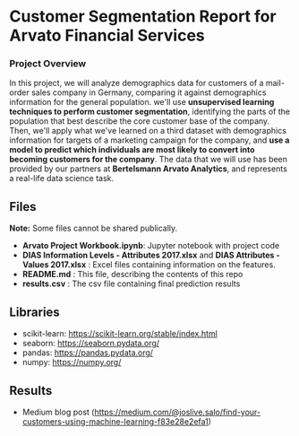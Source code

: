# Customer Segmentation Report for Arvato Financial Services
 
 ### Project Overview

In this project, we will analyze demographics data for customers of a mail-order sales company in Germany, comparing it against demographics information for the general population. we'll use **unsupervised learning techniques to perform customer segmentation**, identifying the parts of the population that best describe the core customer base of the company. Then, we'll apply what we've learned on a third dataset with demographics information for targets of a marketing campaign for the company, and **use a model to predict which individuals are most likely to convert into becoming customers for the company**. The data that we will use has been provided by our partners at **Bertelsmann Arvato Analytics**, and represents a real-life data science task.

## Files 
**Note:** Some files cannot be shared publically.

- **Arvato Project Workbook.ipynb**: Jupyter notebook with project code
- **DIAS Information Levels - Attributes 2017.xlsx** and **DIAS Attributes - Values 2017.xlsx** : Excel files containing information on the features.
- **README.md** : This file, describing the contents of this repo
- **results.csv** : The csv file containing final prediction results

## Libraries
- scikit-learn:  https://scikit-learn.org/stable/index.html
- seaborn: https://seaborn.pydata.org/
- pandas: https://pandas.pydata.org/
- numpy: https://numpy.org/

## Results
- Medium blog post (https://medium.com/@joslive.salo/find-your-customers-using-machine-learning-f83e28e2efa1) 
